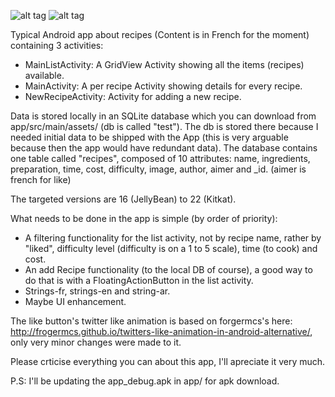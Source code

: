 ![alt tag](https://cloud.githubusercontent.com/assets/12183061/20242892/ed751682-a936-11e6-8e39-cb8d12ab7135.png)
![alt tag](https://cloud.githubusercontent.com/assets/12183061/20238518/64e9075c-a8e5-11e6-94c1-b42bbe86ce02.jpg)

Typical Android app about recipes (Content is in French for the moment) containing 3 activities:
- MainListActivity: A GridView Activity showing all the items (recipes) available.
- MainActivity: A per recipe Activity showing details for every recipe.
- NewRecipeActivity: Activity for adding a new recipe.

Data is stored locally in an SQLite database which you can download from app/src/main/assets/ (db is called "test"). The db is stored there because I needed initial data to be shipped with the App (this is very arguable because then the app would have redundant data).
The database contains one table called "recipes", composed of 10 attributes:
name, ingredients, preparation, time, cost, difficulty, image, author, aimer and _id. (aimer is french for like)

The targeted versions are 16 (JellyBean) to 22 (Kitkat).

What needs to be done in the app is simple (by order of priority):
- A filtering functionality for the list activity, not by recipe name, rather by "liked", difficulty level (difficulty is on a 1 to 5 scale), time (to cook) and cost.
- An add Recipe functionality (to the local DB of course), a good way to do that is with a FloatingActionButton in the list activity.
- Strings-fr, strings-en and string-ar.
- Maybe UI enhancement.

The like button's twitter like animation is based on forgermcs's here: http://frogermcs.github.io/twitters-like-animation-in-android-alternative/, only very minor changes were made to it.

Please crticise everything you can about this app, I'll apreciate it very much.

P.S: I'll be updating the app_debug.apk in app/ for apk download.

